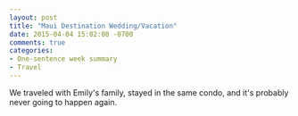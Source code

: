 ```yaml
---
layout: post
title: "Maui Destination Wedding/Vacation"
date: 2015-04-04 15:02:08 -0700
comments: true
categories: 
- One-sentence week summary
- Travel
---
```

We traveled with Emily's family, stayed in the same condo, and it's probably never going to happen again.
